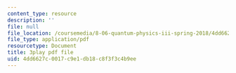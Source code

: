 ```yaml
---
content_type: resource
description: ''
file: null
file_location: /coursemedia/8-06-quantum-physics-iii-spring-2018/4dd6627c0017c9e1db18c8f3f3c4b9ee_4BM58741VOg.pdf
file_type: application/pdf
resourcetype: Document
title: 3play pdf file
uid: 4dd6627c-0017-c9e1-db18-c8f3f3c4b9ee
---
```

